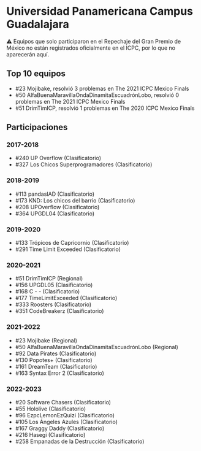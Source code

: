 # Universidad Panamericana Campus Guadalajara

:warning: Equipos que solo participaron en el Repechaje del Gran Premio de México no están registrados oficialmente en el ICPC, por lo que no aparecerán aquí.

## Top 10 equipos

- #23 Mojibake, resolvió 3 problemas en The 2021 ICPC Mexico Finals
- #50 AlfaBuenaMaravillaOndaDinamitaEscuadrónLobo, resolvió 0 problemas en The 2021 ICPC Mexico Finals
- #51 DrimTimICP, resolvió 1 problemas en The 2020 ICPC Mexico Finals

## Participaciones

### 2017-2018

- #240 UP Overflow (Clasificatorio)
- #327 Los Chicos Superprogramadores (Clasificatorio)

### 2018-2019

- #113 pandasIAD (Clasificatorio)
- #173 KND: Los chicos del barrio (Clasificatorio)
- #208 UPOverflow (Clasificatorio)
- #364 UPGDL04 (Clasificatorio)

### 2019-2020

- #133 Trópicos de Capricornio (Clasificatorio)
- #291 Time Limit Exceeded (Clasificatorio)

### 2020-2021

- #51 DrimTimICP (Regional)
- #156 UPGDL05 (Clasificatorio)
- #168 C - - (Clasificatorio)
- #177 TimeLimitExceeded (Clasificatorio)
- #333 Roosters (Clasificatorio)
- #351 CodeBreakerz (Clasificatorio)

### 2021-2022

- #23 Mojibake (Regional)
- #50 AlfaBuenaMaravillaOndaDinamitaEscuadrónLobo (Regional)
- #92 Data Pirates (Clasificatorio)
- #130 Popotes+ (Clasificatorio)
- #161 DreamTeam (Clasificatorio)
- #163 Syntax Error 2 (Clasificatorio)

### 2022-2023

- #20 Software Chasers (Clasificatorio)
- #55 Hololive (Clasificatorio)
- #96 EzpcLemonEzQuizi (Clasificatorio)
- #105 Los Ángeles Azules (Clasificatorio)
- #167 Graggy Daddy (Clasificatorio)
- #216 Hasegi (Clasificatorio)
- #258 Empanadas de la Destrucción (Clasificatorio)



